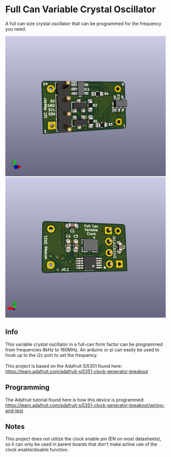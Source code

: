 # Full Can Variable Crystal Oscillator
A full can size crystal oscillator that can be programmed for the frequency you need.

![front](front.png)
\
![back](back.png)

## Info
This variable crystal oscillator in a full-can form factor can be programmed from frequencies 8kHz to 160MHz. An arduino or pi can easily be used to hook up to the i2c port to set the frequency.
\
\
This project is based on the Adafruit Si5351 found here: https://learn.adafruit.com/adafruit-si5351-clock-generator-breakout

## Programming
The Adafruit tutorial found here is how this device is programmed: https://learn.adafruit.com/adafruit-si5351-clock-generator-breakout/wiring-and-test

## Notes
This project does not utilize the clock enable pin (EN on most datasheets), so it can only be used in parent boards that don't make active use of the clock enable/disable function.
